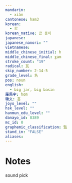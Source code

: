 ```yaml
---
mandarin:
  - xiàn
cantonese: ham3
korean:
  - 함
korean_native: 큰 동이
japanese:
japanese_nanori: ""
vietnamese:
middle_chinese_initial: h
middle_chinese_final: ɣam
stroke_count: "19"
radical: 瓦
skip_number: 2-14-5
grade_level: 名
pos: noun
english:
  - big jar, big basin
羅馬字: hom
韓文: 홈
joyo_level: ""
hsk_level: ""
hanmun_edu_level: ""
danayo_id: 8389
mc_id: 0
graphemic_classification: 監
stand_in: "FALSE"
aliases:
---
```


# Notes
sound pick
